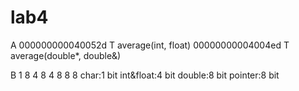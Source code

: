 # lab4
A
000000000040052d T average(int, float)
00000000004004ed T average(double*, double&)

B
1 8
4 8
4 8
8 8
char:1 bit int&float:4 bit double:8 bit pointer:8 bit
